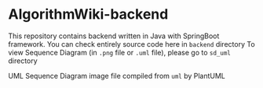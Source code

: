 # AlgorithmWiki-backend

This repository contains backend written in Java with SpringBoot framework. You can check entirely source code here in `backend` directory
To view Sequence Diagram (in `.png` file or `.uml` file), please go to `sd_uml` directory

UML Sequence Diagram image file compiled from `uml` by PlantUML
